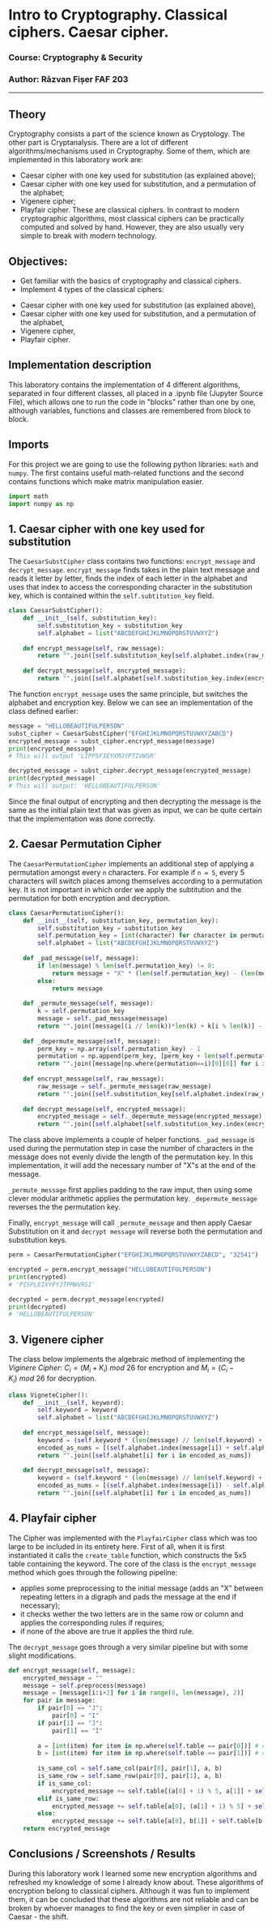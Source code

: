 # Intro to Cryptography. Classical ciphers. Caesar cipher.

### Course: Cryptography & Security
### Author: Răzvan Fișer FAF 203

----

## Theory
 Cryptography consists a part of the science known as Cryptology. The other part is Cryptanalysis. There are a lot of different algorithms/mechanisms used in Cryptography.
 Some of them, which are implemented in this laboratory work are:
- Caesar cipher with one key used for substitution (as explained above);
- Caesar cipher with one key used for substitution, and a permutation of the alphabet;
- Vigenere cipher;
- Playfair cipher.
These are classical ciphers. In contrast to modern cryptographic algorithms, most classical ciphers can be practically computed and solved by hand. However, they are also usually very simple to break with modern technology.


## Objectives:

* Get familiar with the basics of cryptography and classical ciphers.
* Implement 4 types of the classical ciphers:

- Caesar cipher with one key used for substitution (as explained above),
- Caesar cipher with one key used for substitution, and a permutation of the alphabet,
- Vigenere cipher,
- Playfair cipher.


## Implementation description
This laboratory contains the implementation of 4 different algorithms, separated in four different classes, all placed in a .ipynb file (Jupyter Source File), which allows one to run the code in "blocks" rather than one by one, although variables, functions and classes are remembered from block to block.

## Imports
For this project we are going to use the following python libraries: `math` and `numpy`. The first contains useful math-related functions and the second contains functions which make matrix manipulation easier.
```py
import math
import numpy as np
```

## 1. Caesar cipher with one key used for substitution
The `CaesarSubstCipher` class contains two functions: `encrypt_message` and `decrypt_message`. `encrypt_message` finds takes in the plain text message and reads it letter by letter, finds the index of each letter in the alphabet and uses that index to access the corresponding character in the substitution key, which is contained within the `self.subtitution_key` field.
```py
class CaesarSubstCipher():
    def __init__(self, substitution_key):
        self.substitution_key = substitution_key
        self.alphabet = list("ABCDEFGHIJKLMNOPQRSTUVWXYZ")
    
    def encrypt_message(self, raw_message):
        return "".join([self.substitution_key[self.alphabet.index(raw_message[i].upper())] for i in range(len(raw_message))])
    
    def decrypt_message(self, encrypted_message):
        return "".join([self.alphabet[self.substitution_key.index(encrypted_message[i].upper())] for i in range(len(encrypted_message))])
```
The function `encrypt_message` uses the same principle, but switches the alphabet and encryption key. Below we can see an implementation of the class defined earlier:
```py
message = "HELLOBEAUTIFULPERSON"
subst_cipher = CaesarSubstCipher("EFGHIJKLMNOPQRSTUVWXYZABCD")
encrypted_message = subst_cipher.encrypt_message(message)
print(encrypted_message)
# This will output 'LIPPSFIEYXMJYPTIVWSR'

decrypted_message = subst_cipher.decrypt_message(encrypted_message)
print(decrypted_message)
# This will output: 'HELLOBEAUTIFULPERSON'
```
Since the final output of encrypting and then decrypting the message is the same as the initial plain text that was given as input, we can be quite certain that the implementation was done correctly.

## 2. Caesar Permutation Cipher
The `CaesarPermutationCipher` implements an additional step of applying a permutation amongst every `n` characters. For example if `n = 5`, every 5 characters will switch places among themselves according to a permutation key. It is not important in which order we apply the subtitution and the permutation for both encryption and decryption.

```py
class CaesarPermutationCipher():
    def __init__(self, substitution_key, permutation_key):
        self.substitution_key = substitution_key
        self.permutation_key = [int(character) for character in permutation_key]
        self.alphabet = list("ABCDEFGHIJKLMNOPQRSTUVWXYZ")
        
    def _pad_message(self, message):
        if len(message) % len(self.permutation_key) != 0:
            return message + "X" * (len(self.permutation_key) - (len(message) % len(self.permutation_key)))
        else:
            return message
    
    def _permute_message(self, message):
        k = self.permutation_key
        message = self._pad_message(message)
        return "".join([message[(i // len(k))*len(k) + k[i % len(k)] - 1] for i in range(len(message))])
    
    def _depermute_message(self, message):
        perm_key = np.array(self.permutation_key) - 1
        permutation = np.append(perm_key, [perm_key + len(self.permutation_key)*i for i in range(1, len(message) // len(self.permutation_key))])
        return "".join([message[np.where(permutation==i)[0][0]] for i in range(len(message))])
        
    def encrypt_message(self, raw_message):
        raw_message = self._permute_message(raw_message)
        return "".join([self.substitution_key[self.alphabet.index(raw_message[i].upper())] for i in range(len(raw_message))])
    
    def decrypt_message(self, encrypted_message):
        encrypted_message = self._depermute_message(encrypted_message)
        return "".join([self.alphabet[self.substitution_key.index(encrypted_message[i].upper())] for i in range(len(encrypted_message))])
```
The class above implements a couple of helper functions. `_pad_message` is used during the permutation step in case the number of characters in the message does not evenly divide the length of the permutation key. In this implementation, it will add the necessary number of "X"s at the end of the message.

`_permute_message` first applies padding to the raw imput, then using some clever modular arithmetic applies the permutation key. `_depermute_message` reverses the the permutation key. 

Finally, `encrypt_message` will call `_permute_message` and then apply Caesar Substitution on it and `decrypt message` will reverse both the permutation and substitution keys.

```py
perm = CaesarPermutationCipher("EFGHIJKLMNOPQRSTUVWXYZABCD", "32541")

encrypted = perm.encrypt_message("HELLOBEAUTIFULPERSON")
print(encrypted)
# 'PISPLEIXYFYJTPMWVRSI'

decrypted = perm.decrypt_message(encrypted)
print(decrypted)
# 'HELLOBEAUTIFULPERSON'
```
## 3. Vigenere cipher
The class below implements the algebraic method of implementing the *Viginere Cipher*: $C_i = (M_i + K_i)\ mod\ 26$ for encryption and $M_i = (C_i - K_i)\ mod\ 26$ for decryption. 

```py
class VigneteCipher():
    def __init__(self, keyword):
        self.keyword = keyword
        self.alphabet = list("ABCDEFGHIJKLMNOPQRSTUVWXYZ")
        
    def encrypt_message(self, message):
        keyword = (self.keyword * (len(message) // len(self.keyword) + 1))[0:len(message)]
        encoded_as_nums = [(self.alphabet.index(message[i]) + self.alphabet.index(keyword[i])) % 26 for i in range(len(message))]
        return "".join([self.alphabet[i] for i in encoded_as_nums])
    
    def decrypt_message(self, message):
        keyword = (self.keyword * (len(message) // len(self.keyword) + 1))[0:len(message)]
        encoded_as_nums = [(self.alphabet.index(message[i]) - self.alphabet.index(keyword[i])) % 26 for i in range(len(message))]
        return "".join([self.alphabet[i] for i in encoded_as_nums])
```

## 4. Playfair cipher
The Cipher was implemented with the `PlayfairCipher` class which was too large to be included in its entirety here. First of all, when it is first instantiated it calls the `create_table` function, which constructs the 5x5 table containing the keyword. The core of the class is the `encrypt_message` method which goes through the following pipeline:
- applies some preprocessing to the initial message (adds an "X" between repeating letters in a digraph and pads the message at the end if necessary);
- it checks wether the two letters are in the same row or column and applies the corresponding rules if requires;
- if none of the above are true it applies the third rule.

The `decrypt_message` goes through a very similar pipeline but with some slight modifications.

```py
def encrypt_message(self, message):
    encrypted_message = ""
    message = self.preprocess(message)
    message = [message[i:i+2] for i in range(0, len(message), 2)]
    for pair in message:
        if pair[0] == "J":
            pair[0] = "I"
        if pair[1] == "J":
            pair[1] == "I"
            
        a = [int(item) for item in np.where(self.table == pair[0])] # coords of first letter
        b = [int(item) for item in np.where(self.table == pair[1])] # coords of second letter in pair
        
        is_same_col = self.same_col(pair[0], pair[1], a, b)
        is_same_row = self.same_row(pair[0], pair[1], a, b)
        if is_same_col:
            encrypted_message += self.table[(a[0] + 1) % 5, a[1]] + self.table[(b[0] + 1) % 5, b[1]]
        elif is_same_row:
            encrypted_message += self.table[a[0], (a[1] + 1) % 5] + self.table[b[0], (b[1] + 1) % 5]
        else:
            encrypted_message += self.table[a[0], b[1]] + self.table[b[0], a[1]]
    return encrypted_message
```

## Conclusions / Screenshots / Results
During this laboratory work I learned some new encryption algorithms and refreshed my knowledge of some I already know about. These algorithms of encryption belong to classical ciphers. Although it was fun to implement them, it can be concluded that these algorithms are not reliable and can be broken by whoever manages to find the key or even simplier in case of Caesar - the shift.
